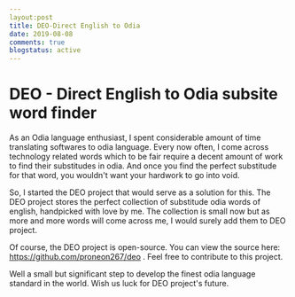 ```yaml
---
layout:post
title: DEO-Direct English to Odia
date: 2019-08-08
comments: true
blogstatus: active
---
```

# DEO - Direct English to Odia subsite word finder
As an Odia language enthusiast, I spent considerable amount of time translating softwares to odia language. 
Every now often, I come across technology related words which to be fair require a decent amount of work to
find their substitudes in odia. And once you find the perfect substitude for that word, you wouldn't want your 
hardwork to go into void. 

So, I started the DEO project that would serve as a solution for this. The DEO project stores the perfect 
collection of substitude odia words of english, handpicked with love by me. The collection is small now but as more
and more words will come across me, I would surely add them to DEO project.

Of course, the DEO project is open-source. You can view the source here: https://github.com/proneon267/deo . Feel 
free to contribute to this project. 

Well a small but significant step to develop the finest odia language standard in the world. Wish us luck 
for DEO project's future.
